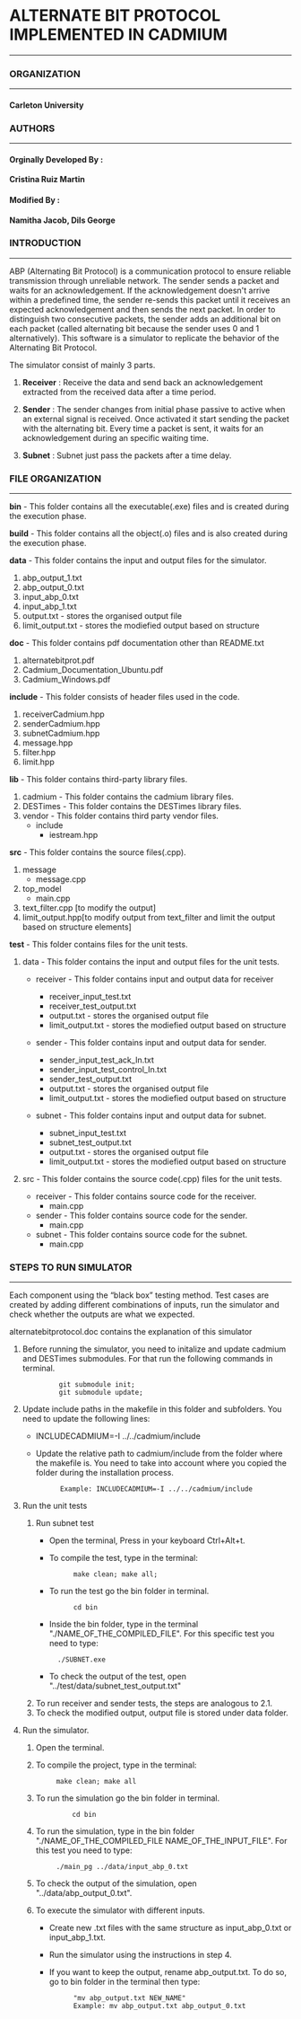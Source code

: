 # ALTERNATE BIT PROTOCOL IMPLEMENTED IN CADMIUM #

----------
### ORGANIZATION ###

----------

#### Carleton University ####


### AUTHORS ###

----------
#### Orginally Developed By  : ####

**Cristina Ruiz Martin**
#### Modified By  : ####
**Namitha Jacob, Dils George**


### INTRODUCTION ###

----------
ABP (Alternating Bit Protocol) is a communication protocol to ensure reliable transmission
through unreliable network. The sender sends a packet and waits for an acknowledgement. If the acknowledgement doesn't arrive within a predefined time, the sender re-sends this packet until it receives an expected acknowledgement and then sends the next packet. In order to distinguish two consecutive packets, the sender adds an additional bit on each packet (called alternating bit because the sender uses 0 and 1 alternatively). This software is a simulator to replicate the behavior of the Alternating Bit Protocol. 

The simulator consist of mainly 3 parts.

1. **Receiver** :  Receive the data and send back an acknowledgement extracted
from the received data after a time period.

2. **Sender**   : The sender changes from initial phase passive to active when an external signal is received. Once activated it start sending the packet with the alternating bit. Every time a packet is sent, it waits for an acknowledgement during an specific waiting time.

3. **Subnet**   : Subnet just pass the packets after a time delay.

### FILE ORGANIZATION ###


----------

**bin** - This folder contains all the executable(.exe) files and is created during the execution phase.

**build** - This folder contains all the object(.o) files and is also created during the execution phase.

**data** - This folder contains the input and output files for the simulator.

1. abp_output\_1.txt
2. abp_output\_0.txt
3. input_abp\_0.txt
4. input_abp\_1.txt
5. output.txt - stores the organised output file
6. limit_output.txt - stores the modiefied output based on structure
		 

**doc** - This folder contains pdf documentation other than README.txt

1. alternatebitprot.pdf
2. Cadmium_Documentation\_Ubuntu.pdf
3. Cadmium\_Windows.pdf
		
		
**include** - This folder consists of  header files used in the code.

1. receiverCadmium.hpp
2. senderCadmium.hpp
3. subnetCadmium.hpp
4. message.hpp
5. filter.hpp
6. limit.hpp
		 
				
**lib** - This folder contains third-party library files.

1. cadmium - This folder contains the cadmium library files.
2. DESTimes - This folder contains the DESTimes library files.
3. vendor   - This folder contains third party vendor files.
    + include
        * iestream.hpp 

		 
**src** - This folder contains the source files(.cpp).

1. message 
    + message.cpp
2. top_model
    + main.cpp	 	
3. text_filter.cpp [to modify the output]	
4. limit_output.hpp[to modify output from text_filter and limit the output based on structure elements]

**test** - This folder contains files for the unit tests.

1. data  - This folder contains the input and output files for the unit tests.
    + receiver  - This folder contains input and output data for receiver
        * receiver_input\_test.txt
		* receiver_test\_output.txt
		* output.txt - stores the organised output file
		* limit_output.txt - stores the modiefied output based on structure

	+ sender - This folder contains input and output data for sender.
	    * sender_input_test_ack\_In.txt
	    * sender_input_test_control\_In.txt
	    * sender_test\_output.txt
	    * output.txt - stores the organised output file
	    * limit_output.txt - stores the modiefied output based on structure

	+ subnet  - This folder contains input and output data for subnet.
	    * subnet_input\_test.txt
	    * subnet_test\_output.txt
	    * output.txt - stores the organised output file
	    * limit_output.txt - stores the modiefied output based on structure

	    
2. src - This folder contains the source code(.cpp) files for the unit tests.
    + receiver - This folder contains source code for the receiver.
        * main.cpp
    + sender  - This folder contains source code for the sender.
        * main.cpp
    + subnet  - This folder contains source code for the subnet.
        * main.cpp

### STEPS TO RUN SIMULATOR ###

----------

Each component using the “black box” testing method. Test cases are created by adding different combinations of inputs, run the simulator and check whether the outputs are what we expected.

alternatebitprotocol.doc contains the explanation of this simulator

 
1. Before running the simulator, you need to initalize and update cadmium and DESTimes submodules. For that run the following commands in terminal.

				git submodule init;
				git submodule update;

1. Update include paths in the makefile in this folder and subfolders. You need to update the following lines:
    * INCLUDECADMIUM=-I ../../cadmium/include
    * Update the relative path to cadmium/include from the folder where the makefile is. You need to take into account where you copied the folder during the installation process.
          
				Example: INCLUDECADMIUM=-I ../../cadmium/include
2. Run the unit tests
    1. Run subnet test
        * Open the terminal, Press in your keyboard Ctrl+Alt+t.
        * To compile the test, type in the terminal:
          
					make clean; make all;
        * To run the test go the bin folder in terminal. 
          
					cd bin
        * Inside the bin folder, type in the terminal "./NAME_OF_THE_COMPILED_FILE". For this specific test you need to type:
 

				./SUBNET.exe	  
        * To check the output of the test, open  "../test/data/subnet_test\_output.txt"
    2. To run receiver and sender tests, the steps are analogous to 2.1.
    3. To check the modified output, output file is stored under data folder.

3. Run the simulator.
    1. Open the terminal.
    2. To compile the project, type in the terminal:
 
				make clean; make all
    3. To run the simulation go the bin folder in terminal.

					cd bin
    4. To run the simulation, type in the bin folder "./NAME_OF_THE_COMPILED\_FILE       NAME_OF_THE_INPUT\_FILE". For this test you need to type:
		
				./main_pg ../data/input_abp_0.txt

    5. To check the output of the simulation, open "../data/abp_output\_0.txt".
    6. To execute the simulator with different inputs.
        * Create new .txt files with the same structure as input_abp\_0.txt or input_abp\_1.txt.
        * Run the simulator using the instructions in step 4.
        * If you want to keep the output, rename abp_output.txt. To do so, go to bin folder in the terminal then type:
        
					"mv abp_output.txt NEW_NAME"
					Example: mv abp_output.txt abp_output_0.txt

 

